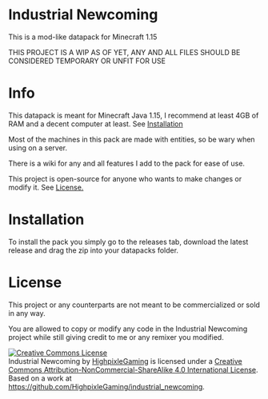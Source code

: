 # Industrial Newcoming

This is a mod-like datapack for Minecraft 1.15

THIS PROJECT IS A WIP AS OF YET, ANY AND ALL FILES SHOULD BE CONSIDERED TEMPORARY OR UNFIT FOR USE

# Info

This datapack is meant for Minecraft Java 1.15, I recommend at least 4GB of RAM and a decent computer at least. See <a href="https://github.com/HighpixleGaming/industrial_newcoming/blob/master/README.md#installation">Installation</a>

Most of the machines in this pack are made with entities, so be wary when using on a server.

There is a wiki for any and all features I add to the pack for ease of use.

This project is open-source for anyone who wants to make changes or modify it. See <a href="https://github.com/HighpixleGaming/industrial_newcoming/blob/master/README.md#license">License.</a>

# Installation

To install the pack you simply go to the releases tab, download the latest release and drag the zip into your datapacks folder.

# License
This project or any counterparts are not meant to be commercialized or sold in any way.

You are allowed to copy or modify any code in the Industrial Newcoming project while still giving credit to me or any remixer you modified.

<a rel="license" href="http://creativecommons.org/licenses/by-nc-sa/4.0/"><img alt="Creative Commons License" style="border-width:0" src="https://i.creativecommons.org/l/by-nc-sa/4.0/88x31.png" /></a><br /><span xmlns:dct="http://purl.org/dc/terms/" property="dct:title">Industrial Newcoming</span> by <a xmlns:cc="http://creativecommons.org/ns#" href="https://github.com/HighpixleGaming/" property="cc:attributionName" rel="cc:attributionURL">HighpixleGaming</a> is licensed under a <a rel="license" href="http://creativecommons.org/licenses/by-nc-sa/4.0/">Creative Commons Attribution-NonCommercial-ShareAlike 4.0 International License</a>.<br />Based on a work at <a xmlns:dct="http://purl.org/dc/terms/" href="https://github.com/HighpixleGaming/industrial_newcoming" rel="dct:source">https://github.com/HighpixleGaming/industrial_newcoming</a>.
